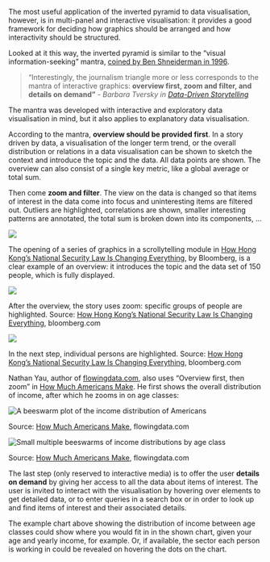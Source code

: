 The most useful application of the inverted pyramid to data visualisation, however, is in multi-panel and interactive visualisation: it provides a good framework for deciding how graphics should be arranged and how interactivity should be structured.

Looked at it this way, the inverted pyramid is similar to the “visual information-seeking” mantra, [coined by Ben Shneiderman in 1996](https://www.cs.umd.edu/~ben/papers/Shneiderman1996eyes.pdf).

> “Interestingly, the journalism triangle more or less corresponds to the mantra of interactive graphics: **overview first, zoom and filter, and details on demand”** - *Barbara Tversky in [Data-Driven Storytelling](https://www.routledge.com/Data-Driven-Storytelling/Riche-Hurter-Diakopoulos-Carpendale/p/book/9781138197107)*
> 

The mantra was developed with interactive and exploratory data visualisation in mind, but it also applies to explanatory data visualisation.

According to the mantra, **overview should be provided first**. In a story driven by data, a visualisation of the longer term trend, or the overall distribution or relations in a data visualisation can be shown to sketch the context and introduce the topic and the data. All data points are shown. The overview can also consist of a single key metric, like a global average or total sum.

Then come **zoom and filter**. The view on the data is changed so that items of interest in the data come into focus and uninteresting items are filtered out. Outliers are highlighted, correlations are shown,  smaller interesting patterns are annotated, the total sum is broken down into its components, ... 

![ ](Journalistic%20techniques%20for%20data%20storytelling%208bdd09bf88074238b1fe53b3a2116e1e/bloomberg-hongkong-overview.png)

The opening of a series of graphics in a scrollytelling module in [How Hong Kong’s National Security Law Is Changing Everything](https://www.bloomberg.com/graphics/2021-hong-kong-national-security-law-arrests/), by Bloomberg, is a clear example of an overview: it introduces the topic and the data set of 150 people, which is fully displayed.

![ ](Journalistic%20techniques%20for%20data%20storytelling%208bdd09bf88074238b1fe53b3a2116e1e/bloomberg-hongkong-zoom-1.png)

After the overview, the story uses zoom: specific groups of people are highlighted. Source: [How Hong Kong’s National Security Law Is Changing Everything](https://www.bloomberg.com/graphics/2021-hong-kong-national-security-law-arrests/), bloomberg.com

![ ](Journalistic%20techniques%20for%20data%20storytelling%208bdd09bf88074238b1fe53b3a2116e1e/bloomberg-hongkong-zoom-2.png)

In the next step, individual persons are highlighted. Source:  [How Hong Kong’s National Security Law Is Changing Everything](https://www.bloomberg.com/graphics/2021-hong-kong-national-security-law-arrests/), bloomberg.com

Nathan Yau, author of [flowingdata.com](https://flowingdata.com/), also uses “Overview first, then zoom” in [How Much Americans Make](https://flowingdata.com/2022/01/26/how-much-americans-make/). He first shows the overall distribution of income, after which he zooms in on age classes:

![A beeswarm plot of the income distribution of Americans](Journalistic%20techniques%20for%20data%20storytelling%208bdd09bf88074238b1fe53b3a2116e1e/flowingdata-income-overview.png)

Source: [How Much Americans Make](https://flowingdata.com/2022/01/26/how-much-americans-make/), flowingdata.com

![Small multiple beeswarms of income distributions by age class](Journalistic%20techniques%20for%20data%20storytelling%208bdd09bf88074238b1fe53b3a2116e1e/flowingata-income-zoom.png)

Source: [How Much Americans Make](https://flowingdata.com/2022/01/26/how-much-americans-make/), flowingdata.com

The last step (only reserved to interactive media) is to offer the user **details on demand** by giving her access to all the data about items of interest. The user is invited to interact with the visualisation by hovering over elements to get detailed data, or to enter queries in a search box or  in order to look up and find items of interest and their associated details.

The example chart above showing the distribution of income between age classes could show where you would fit in in the shown chart, given your age and yearly income, for example. Or, if available, the sector each person is working in could be revealed on hovering the dots on the chart.
